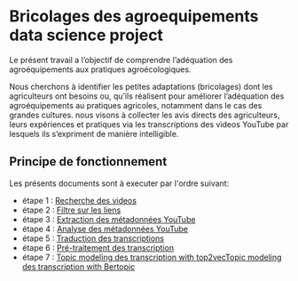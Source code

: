 # Bricolages des agroequipements data science project
Le présent travail  a l’objectif de comprendre l’adéquation des agroéquipements aux pratiques agroécologiques. 

Nous cherchons à identifier les petites adaptations (bricolages) dont les agriculteurs ont besoins ou, qu’ils réalisent pour améliorer
l’adéquation des agroéquipements au pratiques agricoles, notamment dans le cas des grandes cultures.
nous visons à collecter les avis directs des agriculteurs, leurs expériences et pratiques  via les transcriptions des videos YouTube par lesquels ils s’expriment de manière intelligible. 

## Principe de fonctionnement
Les présents documents sont à executer par l'ordre suivant:

* étape 1 : [Recherche des videos](https://github.com/oumaima-sboui/bricolages-des-agroequipements-data-science-project/blob/master/Search_Video_finals.ipynb) 
* étape 2 : [Filtre sur les liens](https://github.com/oumaima-sboui/bricolages-des-agroequipements-data-science-project/blob/master/filttre_sur_les_liens.ipynb)
* étape 3 : [Extraction des métadonnées YouTube](https://github.com/oumaima-sboui/bricolages-des-agroequipements-data-science-project/blob/master/youtube_scrapping.py)
* étape 4 : [Analyse des métadonnées YouTube](https://github.com/oumaima-sboui/bricolages-des-agroequipements-data-science-project/blob/master/YouTube_Analysis-Final.ipynb)
* étape 5 : [Traduction des transcriptions](https://github.com/oumaima-sboui/bricolages-des-agroequipements-data-science-project/blob/master/Traduction_transcript_final-versCSV.ipynb)
* étape 6 : [Pré-traitement des transcription](https://github.com/oumaima-sboui/bricolages-des-agroequipements-data-science-project/blob/master/text_preprocessing_final_CSV.py)
* étape 7 : [Topic modeling des transcription with top2vec]()[Topic modeling des transcription with Bertopic]()
